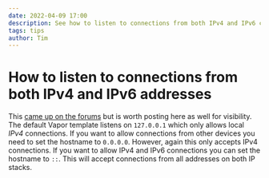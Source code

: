 ```yaml
---
date: 2022-04-09 17:00
description: See how to listen to connections from both IPv4 and IPv6 connections in Vapor
tags: tips
author: Tim
---
```

# How to listen to connections from both IPv4 and IPv6 addresses

This [came up on the forums](recently) but is worth posting here as well for visibility. The default Vapor template listens on `127.0.0.1` which only allows local _IPv4_ connections. If you want to allow connections from other devices you need to set the hostname to `0.0.0.0`. However, again this only accepts IPv4 connections. If you want to allow IPv4 and IPv6 connections you can set the hostname to `::`. This will accept connections from all addresses on both IP stacks. 

